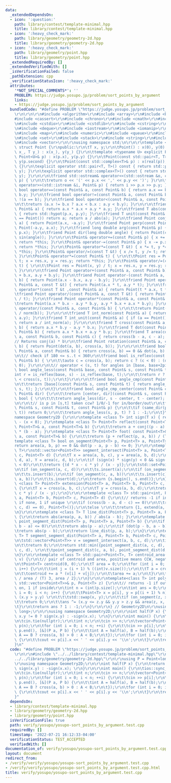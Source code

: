 ```yaml
---
data:
  _extendedDependsOn:
  - icon: ':question:'
    path: library/contest/template-minimal.hpp
    title: library/contest/template-minimal.hpp
  - icon: ':heavy_check_mark:'
    path: library/geometry/geometry-2d.hpp
    title: library/geometry/geometry-2d.hpp
  - icon: ':heavy_check_mark:'
    path: library/geometry/point.hpp
    title: library/geometry/point.hpp
  _extendedRequiredBy: []
  _extendedVerifiedWith: []
  _isVerificationFailed: false
  _pathExtension: cpp
  _verificationStatusIcon: ':heavy_check_mark:'
  attributes:
    '*NOT_SPECIAL_COMMENTS*': ''
    PROBLEM: https://judge.yosupo.jp/problem/sort_points_by_argument
    links:
    - https://judge.yosupo.jp/problem/sort_points_by_argument
  bundledCode: "#define PROBLEM \"https://judge.yosupo.jp/problem/sort_points_by_argument\"\
    \r\n\r\n\r\n#include <algorithm>\r\n#include <array>\r\n#include <bitset>\r\n\
    #include <cassert>\r\n#include <chrono>\r\n#include <cmath>\r\n#include <complex>\r\
    \n#include <cstdio>\r\n#include <cstdlib>\r\n#include <cstring>\r\n#include <ctime>\r\
    \n#include <deque>\r\n#include <iostream>\r\n#include <iomanip>\r\n#include <list>\r\
    \n#include <map>\r\n#include <numeric>\r\n#include <queue>\r\n#include <random>\r\
    \n#include <set>\r\n#include <stack>\r\n#include <string>\r\n#include <unordered_map>\r\
    \n#include <vector>\r\n\r\nusing namespace std;\n\r\n\r\ntemplate <typename T>\
    \ struct Point {\r\npublic:\r\n\tT x, y;\r\n\tPoint() : x(0), y(0) {}\r\n\tPoint(T\
    \ x_, T y_) : x(x_), y(y_) {}\r\n\ttemplate <typename U> explicit Point(const\
    \ Point<U>& p) : x(p.x), y(p.y) {}\r\n\tPoint(const std::pair<T, T>& p) : x(p.first),\
    \ y(p.second) {}\r\n\tPoint(const std::complex<T>& p) : x(real(p)), y(imag(p))\
    \ {}\r\n\texplicit operator std::pair<T, T>() const { return std::pair<T, T>(x,\
    \ y); }\r\n\texplicit operator std::complex<T>() const { return std::complex<T>(x,\
    \ y); }\r\n\r\n\tfriend std::ostream& operator<<(std::ostream &o, const Point&\
    \ p) { \r\n\t\treturn o << '(' << p.x << ',' << p.y << ')'; }\r\n\tfriend std::istream&\
    \ operator>>(std::istream &i, Point& p) { return i >> p.x >> p.y; }\r\n\tfriend\
    \ bool operator==(const Point& a, const Point& b) { return a.x == b.x && a.y ==\
    \ b.y; }\r\n\tfriend bool operator!=(const Point& a, const Point& b) { return\
    \ !(a == b); }\r\n\tfriend bool operator<(const Point& a, const Point& b) { \r\
    \n\t\treturn (a.x != b.x ? a.x < b.x : a.y < b.y); }\r\n\r\n\tfriend T norm(const\
    \ Point& a) { return a.x * a.x + a.y * a.y; }\r\n\tfriend T abs(const Point& p)\
    \ { return std::hypot(p.x, p.y); }\r\n\tfriend T unit(const Point& a) { if (a\
    \ == Point()) return a; return a / abs(a); }\r\n\tfriend Point conj(const Point&\
    \ a) { return Point(a.x, -a.y); }\r\n\tfriend Point perp(const Point& a) { return\
    \ Point(-a.y, a.x); }\r\n\tfriend long double arg(const Point& p) { return atan2(p.y,\
    \ p.x); }\r\n\tfriend Point dir(long double angle) { return Point(cos(angle),\
    \ sin(angle)); }\r\n\r\n\tPoint& operator+=(const Point& p) { x += p.x, y += p.y;\
    \ return *this; }\r\n\tPoint& operator-=(const Point& p) { x -= p.x, y -= p.y;\
    \ return *this; }\r\n\tPoint& operator*=(const T &t) { x *= t, y *= t; return\
    \ *this; }\r\n\tPoint& operator/=(const T &t) { x /= t, y /= t; return *this;\
    \ }\r\n\tPoint& operator*=(const Point& t) { \r\n\t\tPoint res = Point(x, y) *\
    \ t; x = res.x, y = res.y; return *this; }\r\n\tPoint& operator/=(const Point&\
    \ t) { \r\n\t\tPoint res = Point(x, y) / t; x = res.x, y = res.y; return *this;\
    \ }\r\n\r\n\tfriend Point operator+(const Point& a, const Point& b) { return Point(a.x\
    \ + b.x, a.y + b.y); }\r\n\tfriend Point operator-(const Point& a, const Point&\
    \ b) { return Point(a.x - b.x, a.y - b.y); }\r\n\tfriend Point operator*(const\
    \ Point& a, const T &t) { return Point(a.x * t, a.y * t); }\r\n\tfriend Point\
    \ operator*(const T &t ,const Point& a) { return Point(t * a.x, t * a.y); }\r\n\
    \tfriend Point operator/(const Point& a, const T &t) { return Point(a.x / t, a.y\
    \ / t); }\r\n\tfriend Point operator*(const Point& a, const Point& b) { \r\n\t\
    \treturn Point(a.x * b.x - a.y * b.y, a.y * b.x + a.x * b.y); }\r\n\tfriend Point\
    \ operator/(const Point& a, const Point& b) { \r\n\t\treturn Point(a * conj(b)\
    \ / norm(b)); }\r\n\r\n\tfriend T int_norm(const Point& a) { return __gcd(a.x,\
    \ a.y); }\r\n\tfriend T int_unit(const Point& a) { if (a == Point()) return a;\
    \ return a / int_norm(a); }\r\n\r\n\tfriend T cross(const Point& a, const Point&\
    \ b) { return a.x * b.y - a.y * b.x; }\r\n\tfriend T dot(const Point& a, const\
    \ Point& b) { return a.x * b.x + a.y * b.y; }\r\n\tfriend T area(const Point&\
    \ a, const Point& b, const Point& c) { return cross(b - a, c - a); }\r\n\r\n\t\
    // Returns conj(a) * b\r\n\tfriend Point rotation(const Point& a, const Point&\
    \ b) { return Point(dot(a, b), cross(a, b)); }\r\n\r\n\tfriend bool same_dir(const\
    \ Point& a, const Point& b) { return cross(a, b) == 0 && dot(a, b) > 0; }\r\n\r\
    \n\t// check if 180 <= s..t < 360\r\n\tfriend bool is_reflex(const Point& a, const\
    \ Point& b) { \r\n\t\tauto c = cross(a, b); return c ? (c < 0) : (dot(a, b) <\
    \ 0); }\r\n\r\n\t// operator < (s, t) for angles in [base, base+2pi)\r\n\tfriend\
    \ bool angle_less(const Point& base, const Point& s, const Point& t) {\r\n\t\t\
    int r = is_reflex(base, s) - is_reflex(base, t);\r\n\t\treturn r ? (r < 0) : (0\
    \ < cross(s, t));\r\n\t}\r\n\r\n\tfriend bool angle_cmp(const Point& base) {\r\
    \n\t\treturn [base](const Point& s, const Point& t) { return angle_less(base,\
    \ s, t); };\r\n\t}\r\n\tfriend bool angle_cmp_center(const Point& center, const\
    \ Point& dir) {\r\n\t\treturn [center, dir](const Point& s, const Point& t) ->\
    \ bool { \r\n\t\t\treturn angle_less(dir, s - center, t - center); };\r\n\t}\r\
    \n\r\n\t// is p in [s,t] taken ccw? 1/0/-1 for in/border/out\r\n\tfriend int angle_between(const\
    \ Point& s, const Point& t, const Point& p) {\r\n\t\tif (same_dir(p, s) || same_dir(p,\
    \ t)) return 0;\r\n\t\treturn angle_less(s, p, t) ? 1 : -1;\r\n\t}\r\n};\n\r\n\
    namespace Geometry2D {\r\n\r\ntemplate <class T> int sign(T x) { return (x > 0)\
    \ - (x < 0); }\r\ntemplate <class T> Point<T> reflect(const Point<T>& p, const\
    \ Point<T>& a, const Point<T>& b) {\r\n\t\treturn a + conj((p - a) / (b - a))\
    \ * (b - a); }\r\ntemplate <class T> Point<T> foot( const Point<T>& p, const Point<T>&\
    \ a, const Point<T>& b) {\r\n\t\treturn (p + reflect(p, a, b)) / (T) 2; }\r\n\
    template <class T> bool on_segment(Point<T> p, Point<T> a, Point<T> b) {\r\n\t\
    return area(a, b, p) == 0 && dot(p - a, p - b) <= 0; }\r\n\r\ntemplate <class\
    \ T>\r\nstd::vector<Point<T>> segment_intersect(Point<T> a, Point<T> b, Point<T>\
    \ c, Point<T> d) {\r\n\tT x = area(a, b, c), y = area(a, b, d);\r\n\tT X = area(c,\
    \ d, a), Y = area(c, d, b);\r\n\tif (sign(x) * sign(y) < 0 && sign(X) * sign(Y)\
    \ < 0)\r\n\t\treturn {(d * x - c * y) / (x - y)};\r\n\tstd::set<Point<T>> s;\r\
    \n\tif (on_segment(a, c, d))\r\n\t\ts.insert(a);\r\n\tif (on_segment(b, c, d))\r\
    \n\t\ts.insert(b);\r\n\tif (on_segment(c, a, b))\r\n\t\ts.insert(c);\r\n\tif (on_segment(d,\
    \ a, b))\r\n\t\ts.insert(d);\r\n\treturn {s.begin(), s.end()};\r\n}\r\n\r\ntemplate\
    \ <class T> Point<T> extension(Point<T> a, Point<T> b, Point<T> c, Point<T> d)\
    \ {\r\n\tT x = cross(a, b, c);\r\n\tT y = cross(a, b, d);\r\n\treturn (d * x -\
    \ c * y) / (x - y);\r\n}\r\n\r\ntemplate <class T> std::pair<int, Point<T>> line_intersect(Point<T>\
    \ a, Point<T> b, Point<T> c, Point<T> d) {\r\n\t// returns -1 if infinitely, 0\
    \ if none, 1 if unique \r\n\tif (cross(b - a, d - c) == 0)\r\n\t\treturn {-(cross(a,\
    \ c, d) == 0), Point<T>()};\r\n\telse \r\n\t\treturn {1, extend(a, b, c, d)};\r\
    \n}\r\n\r\ntemplate <class T> T line_dist(Point<T> p, Point<T> a, Point<T> b)\
    \ {\r\n\treturn abs(area(p, a, b)) / abs(a - b); }\r\n\r\ntemplate <class T> T\
    \ point_segment_dist(Point<T> p, Point<T> a, Point<T> b) {\r\n\tif (dot(p - a,\
    \ b - a) <= 0)\r\n\t\treturn abs(p - a);\r\n\tif (dot(p - b, a - b) <= 0)\r\n\t\
    \treturn abs(p - b);\r\n\treturn line_dist(p, a, b);\r\n}\r\n\r\ntemplate <class\
    \ T> T segment_segment_dist(Point<T> a, Point<T> b, Point<T> c, Point<T> d) {\r\
    \n\tstd::vector<Point<T>> v = segment_intersect(a, b, c, d);\r\n\tif (!v.empty())\r\
    \n\t\treturn 0;\r\n\treturn std::min({point_segment_dist(a, c, d), point_segment_dist(b,\
    \ c, d), \r\n\t\tpoint_segment_dist(c, a, b), point_segment_dist(d, a, b)});\r\
    \n}\r\n\r\ntemplate <class T> std::pair<Point<T>, T> centroid_area(const std::vector<Point<T>>\
    \ v) {\r\n\t// pair of centroid and area, positive means CCW, negative means CW\r\
    \n\tPoint<T> centroid(0, 0);\r\n\tT area = 0;\r\n\tfor (int i = 0; i < (int)v.size();\
    \ i++) {\r\n\t\tint j = (i + 1) % ((int)v.size());\r\n\t\tT a = cross(v[i], v[j]);\r\
    \n\t\tcentroid += a * (v[i] + v[j]);\r\n\t\tarea += a;\r\n\t}\r\n\treturn {centroid\
    \ / area / (T) 3, area / 2};\r\n}\r\n\r\ntemplate<class T> int polygon_point(const\
    \ std::vector<Point<T>>& p, Point<T> z) {\r\n\t// returns -1 if outside, 0 if\
    \ on, 1 if inside\r\n\tint n = (int)p.size();\r\n\tint ans = 0;\r\n\tfor (int\
    \ i = 0; i < n; i++) {\r\n\t\tPoint<T> x = p[i], y = p[(i + 1) % n];\r\n\t\tif\
    \ (x.y > y.y) \r\n\t\t\tstd::swap(x, y);\r\n\t\tif (on_segment(z, x, y))\r\n\t\
    \t\treturn 0;\r\n\t\tans ^= (x.y <= z.y && y.y > z.y && area(z, x, y) > 0);\r\n\
    \t}\r\n\treturn ans ? 1 : -1;\r\n}\r\n\r\n} // Geometry2D\n\r\nusing P = Point<long\
    \ long>;\r\n\r\nusing namespace Geometry2D;\r\n\r\nint half(P x) {\r\n\treturn\
    \ x.y != 0 ? sign(x.y) : -sign(x.x); \r\n}\r\n\r\nint main() {\r\n\tios::sync_with_stdio(false);\r\
    \n\tcin.tie(nullptr);\r\n\tint n;\r\n\tcin >> n;\r\n\tvector<Point<long long>>\
    \ p(n);\r\n\tfor (int i = 0; i < n; ++i) {\r\n\t\tcin >> p[i];\r\n\t}\r\n\tsort(p.begin(),\
    \ p.end(), [&](P a, P b) {\r\n\t\tint A = half(a), B = half(b);\r\n\t\treturn\
    \ A == B ? cross(a, b) > 0 : A < B;\r\n\t});\r\n\tfor (int i = 0; i < n; ++i)\
    \ {\r\n\t\tcout << p[i].x << ' ' << p[i].y << '\\n';\r\n\t}\r\n\treturn 0;\r\n\
    }\n"
  code: "#define PROBLEM \"https://judge.yosupo.jp/problem/sort_points_by_argument\"\
    \r\n\r\n#include \"../../library/contest/template-minimal.hpp\"\r\n#include \"\
    ../../library/geometry/geometry-2d.hpp\"\r\n\r\nusing P = Point<long long>;\r\n\
    \r\nusing namespace Geometry2D;\r\n\r\nint half(P x) {\r\n\treturn x.y != 0 ?\
    \ sign(x.y) : -sign(x.x); \r\n}\r\n\r\nint main() {\r\n\tios::sync_with_stdio(false);\r\
    \n\tcin.tie(nullptr);\r\n\tint n;\r\n\tcin >> n;\r\n\tvector<Point<long long>>\
    \ p(n);\r\n\tfor (int i = 0; i < n; ++i) {\r\n\t\tcin >> p[i];\r\n\t}\r\n\tsort(p.begin(),\
    \ p.end(), [&](P a, P b) {\r\n\t\tint A = half(a), B = half(b);\r\n\t\treturn\
    \ A == B ? cross(a, b) > 0 : A < B;\r\n\t});\r\n\tfor (int i = 0; i < n; ++i)\
    \ {\r\n\t\tcout << p[i].x << ' ' << p[i].y << '\\n';\r\n\t}\r\n\treturn 0;\r\n\
    }"
  dependsOn:
  - library/contest/template-minimal.hpp
  - library/geometry/geometry-2d.hpp
  - library/geometry/point.hpp
  isVerificationFile: true
  path: verify/yosupo/yosupo-sort_points_by_argument.test.cpp
  requiredBy: []
  timestamp: '2022-07-21 16:12:33-04:00'
  verificationStatus: TEST_ACCEPTED
  verifiedWith: []
documentation_of: verify/yosupo/yosupo-sort_points_by_argument.test.cpp
layout: document
redirect_from:
- /verify/verify/yosupo/yosupo-sort_points_by_argument.test.cpp
- /verify/verify/yosupo/yosupo-sort_points_by_argument.test.cpp.html
title: verify/yosupo/yosupo-sort_points_by_argument.test.cpp
---
```

